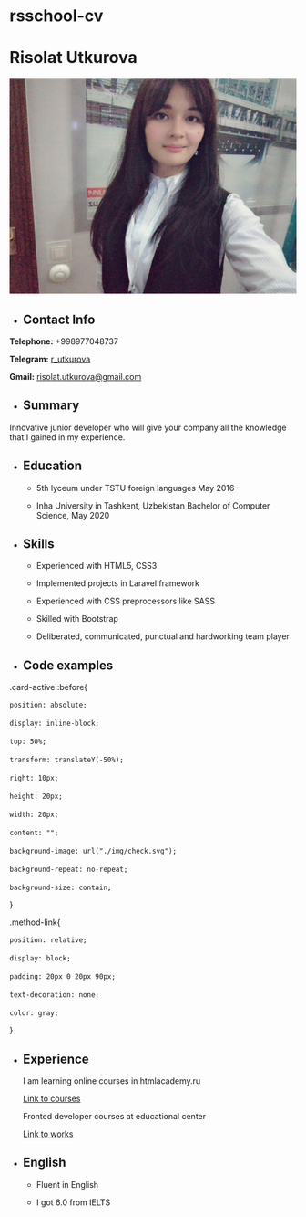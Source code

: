 # rsschool-cv

# Risolat Utkurova

![avatar](/risolat.jpg)

- ## Contact Info

**Telephone:**  +998977048737 

**Telegram:**  [r_utkurova](https://t.me/r_utkurova)

**Gmail:**  risolat.utkurova@gmail.com

- ##  Summary

Innovative junior developer who will give your company all the knowledge that I gained in my experience.


- ## Education

   - 5th lyceum under TSTU foreign languages May 2016
  
   - Inha University in Tashkent, Uzbekistan Bachelor of Computer Science, May 2020
  

- ## Skills

   - Experienced with HTML5, CSS3

   - Implemented projects in Laravel framework

   - Experienced with CSS preprocessors like SASS

   - Skilled with Bootstrap

   - Deliberated, communicated, punctual and hardworking team player


- ## Code examples

.card-active::before{

	position: absolute;
	
	display: inline-block;
	
	top: 50%;
	
	transform: translateY(-50%);
	
	right: 10px;
	
	height: 20px;
	
	width: 20px;
	
	content: "";
	
	background-image: url("./img/check.svg");
	
	background-repeat: no-repeat;
	
	background-size: contain;
	
}

.method-link{

	position: relative;
	
	display: block;
	
	padding: 20px 0 20px 90px;
	
	text-decoration: none;
	
	color: gray;
	
}

- ## Experience

   I am learning online courses in htmlacademy.ru

   [Link to courses](https://htmlacademy.ru/profile/id1176211)

   Fronted developer courses at educational center

   [Link to works](https://htmlacademy.ru/profile/id1176211)

- ## English

   - Fluent in English
   
   - I got 6.0 from IELTS
   
